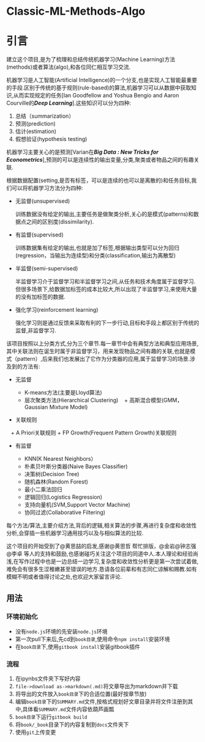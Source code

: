 # Classic-ML-Methods-Algo

# 引言

建立这个项目,是为了梳理和总结传统机器学习(Machine Learning)方法(methods)或者算法(algo),和各位同仁相互学习交流.

机器学习是人工智能(Artificial Intelligence)的一个分支,也是实现人工智能最重要的手段.区别于传统的基于规则(rule-based)的算法,机器学习可以从数据中获取知识,从而实现规定的任务[Ian Goodfellow and Yoshua Bengio and Aaron Courville的***Deep Learning***].这些知识可以分为四种:

1. 总结（summarization）
2. 预测(prediction)
3. 估计(estimation)
4. 假想验证(hypothesis testing)

机器学习主要关心的是预测[Varian在***Big Data : New Tricks for Econometrics***],预测的可以是连续性的输出变量,分类,聚类或者物品之间的有趣关联.

根据数据配置(setting,是否有标签，可以是连续的也可以是离散的)和任务目标,我们可以将机器学习方法分为四种:

+ 无监督(unsupervised)

    训练数据没有给定的输出,主要任务是做聚类分析,关心的是模式(patterns)和数据点之间的区别度(dissimilarity).

+ 有监督(supervised)

    训练数据集有给定的输出,也就是加了标签,根据输出类型可以分为回归(regression，当输出为连续型)和分类(classification,输出为离散型)
    

+ 半监督(semi-supervised)

    半监督学习介于监督学习和半监督学习之间,从任务和技术角度属于监督学习.但很多场景下,给数据加标签的成本比较大,所以出现了半监督学习,来使用大量的没有加标签的数据.
    
+ 强化学习(reinforcement learning)

    强化学习则是通过反馈来采取有利的下一步行动,目标和手段上都区别于传统的监督,非监督学习.



该项目按照以上分类方式,分为三个章节.每一章节中会有典型方法和典型应用场景,其中关联法则在诞生时属于非监督学习，用来发现物品之间有趣的关联,也就是模式（pattern）,后来我们也发展出了它作为分类器的应用,属于监督学习的场景.涉及到的方法有:

+ 无监督

    + K-means方法(主要是Lloyd算法)
    + 层次聚类方法(Hierarchical Clustering)
    + 高斯混合模型(GMM，Gaussian Mixture Model)
+ 关联规则

    + A Priori关联规则
    + FP Growth(Frequent Pattern Growth)关联规则
    
+ 有监督

    + KNN(K Nearest Neighbors）
    + 朴素贝叶斯分类器(Naive Bayes Classifier)
    + 决策树(Decision Tree)
    + 随机森林(Random Forest)
    + 最小二乘法回归
    + 逻辑回归(Logistics Regression)
    + 支持向量机(SVM,Support Vector Machine)
    + 协同过滤(Collaborative Filtering)
    
    

每个方法/算法,主要介绍方法,背后的逻辑,相关算法的步骤,再进行复杂度和收敛性分析,会穿插一些机器学习通用技巧以及与相似算法的比较.

这个项目的开始受到了@黄思喆的启发,感谢@黄思哲 帮忙排版，@金岩@钟志强@李卓 等人的支持和鼓励,也感谢碰巧关注这个项目的同道中人.本人理论和经验尚浅,在写作过程中也是一边总结一边学习,复杂度和收敛性分析更是第一次尝试着做,难免会有很多生涩稚嫩甚至错误的地方.恳请各位前辈和有志同仁谅解和赐教.如有模糊不明或者值得讨论之处,也欢迎大家留言评论.


## 用法

### 环境初始化

+ 没有`node.js`环境的先安装`node.js`环境
+ 第一次pull下来后,先cd到`book目录`,使用命令`npm install`安装环境
+ 在`book目录`下,使用`gitbook install`安装gitbook插件

### 流程

1. 在ipynbs文件夹下写好内容
2. `file->download as->markdown(.md)`将文章导出为markdown并下载
3. 将导出的文件放入`book目录`下的合适位置(最好按章节放)
4. 编辑`book目录`下的`SUMMARY.md`文件,按格式规划好文章目录并将文件注册到其中,具体看`SUMMARY.md`文件内容依葫芦画瓢
5. `book目录`下运行`gitbook build`
6. 将`book/_book`目录下的内容复制到`docs`文件夹下
7. 使用`git`上传变更
